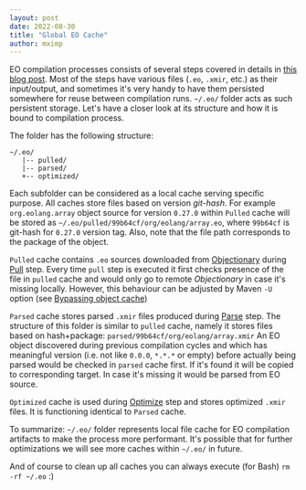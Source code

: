 ```yaml
---
layout: post
date: 2022-08-30
title: "Global EO Cache"
author: mximp
---
```


EO compilation processes consists of several steps covered in details
in [this blog post](https://www.yegor256.com/2021/10/21/objectionary.html). Most
of the steps have various files (`.eo`, `.xmir`, etc.) as their input/output, and
sometimes it's very handy to have them persisted somewhere for reuse between
compilation runs. `~/.eo/` folder acts as such persistent storage. 
Let's have a closer look at its structure and how it is bound to compilation process.

<!--more-->

The folder has the following structure:

```
~/.eo/
   |-- pulled/
   |-- parsed/
   +-- optimized/
```

Each subfolder can be considered as a local cache serving specific purpose. All caches
store files based on version _git-hash_. For example `org.eolang.array` object source for version
`0.27.0` within `Pulled` cache will be stored as `~/.eo/pulled/99b64cf/org/eolang/array.eo`,
where `99b64cf` is git-hash for `0.27.0` version tag.
Also, note that the file path corresponds to the package of the object.

`Pulled` cache contains `.eo` sources downloaded from [Objectionary](https://github.com/objectionary/eo/blob/master/README.md)
during [Pull](https://www.yegor256.com/2021/10/21/objectionary.html#pull) step. 
Every time `pull` step is executed it first checks presence of the file in `pulled` cache and would
only go to remote _Objectionary_ in case it's missing locally. However, this behaviour can be adjusted by
Maven `-U` option (see [Bypassing object cache](https://github.com/objectionary/eo/blob/master/eo-maven-plugin/README.md#bypassing-object-cache)) 

`Parsed` cache stores parsed `.xmir` files produced during [Parse](https://www.yegor256.com/2021/10/21/objectionary.html#parse-) step.
The structure of this folder is similar to `pulled` cache, namely it stores files based on hash+package:
`parsed/99b64cf/org/eolang/array.xmir`
An EO object discovered during previous compilation cycles and which has meaningful version
(i.e. not like `0.0.0`, `*.*.*` or empty) before actually being parsed would be checked in
`parsed` cache first. If it's found it will be copied to corresponding target. In case it's missing
it would be parsed from EO source.

`Optimized` cache is used during [Optimize](https://www.yegor256.com/2021/10/21/objectionary.html#optimize-) step and
stores optimized `.xmir` files. It is functioning identical to `Parsed` cache.

To summarize: `~/.eo/` folder represents local file cache for EO compilation artifacts to make
the process more performant. It's possible that for further optimizations we will see more caches within `~/.eo/` in future.

And of course to clean up all caches you can always execute (for Bash) `rm -rf ~/.eo` :)


